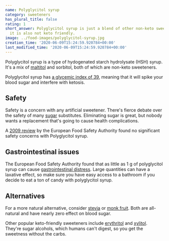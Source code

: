 ```yaml
---
name: Polyglycitol syrup
category: sweeteners
has_plural_title: false
rating: 1
short_answer: Polyglycitol syrup is just a blend of other non-keto sweeteners, so
  it is also not keto friendly.
image: ../food-images/polyglycitol-syrup.jpg
creation_time: '2020-06-09T15:24:59.920784+00:00'
last_modified_time: '2020-06-09T15:24:59.920784+00:00'
---
```

Polyglycitol syrup is a type of hydogenated starch hydrolysate (HSH) syrup. It's a mix of [maltitol](/maltitol) and sorbitol, both of which are non-keto sweeteners.

Polyglycitol syrup has [a glycemic index of 39](http://www.mendosa.com/netcarbs.htm), meaning that it will spike your blood sugar and interfere with ketosis.

## Safety

Safety is a concern with any artificial sweetener. There's fierce debate over the safety of many [sugar](/sugar) substitutes. Eliminating sugar is great, but nobody wants a replacement that's going to cause health complications.

A [2009 review](https://efsa.onlinelibrary.wiley.com/doi/epdf/10.2903/j.efsa.2009.1413) by the European Food Safety Authority found no significant safety concerns with Polyglycitol syrup.

## Gastrointestinal issues

The European Food Safety Authority found that as little as 1 g of polyglycitol syrup can cause [gastrointestinal distress](http://www.inchem.org/documents/jecfa/jecmono/v20je14.htm). Large quantities can have a laxative effect, so make sure you have easy access to a bathroom if you decide to eat a ton of candy with polyglycitol syrup.

## Alternatives

For a more natural alternative, consider [stevia](/stevia) or [monk fruit](/monk-fruit). Both are all-natural and have nearly zero effect on blood sugar.

Other popular keto-friendly sweeteners include [erythritol](/erythritol) and [xylitol](/xylitol). They're sugar alcohols, which humans can't digest, so you get the sweetness without the carbs.

